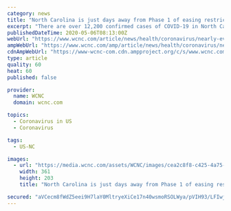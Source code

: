 ```yaml
---
category: news
title: "North Carolina is just days away from Phase 1 of easing restrictions"
excerpt: "There are over 12,200 confirmed cases of COVID-19 in North Carolina. According to data from NC DHHS, daily case counts remain stable."
publishedDateTime: 2020-05-06T08:13:00Z
webUrl: "https://www.wcnc.com/article/news/health/coronavirus/nearly-every-major-us-airline-now-requires-face-masks-real-time-updates-tuesday-may-5/275-ca486141-3248-4adb-aa00-57495ba1de43"
ampWebUrl: "https://www.wcnc.com/amp/article/news/health/coronavirus/nearly-every-major-us-airline-now-requires-face-masks-real-time-updates-tuesday-may-5/275-ca486141-3248-4adb-aa00-57495ba1de43"
cdnAmpWebUrl: "https://www-wcnc-com.cdn.ampproject.org/c/s/www.wcnc.com/amp/article/news/health/coronavirus/nearly-every-major-us-airline-now-requires-face-masks-real-time-updates-tuesday-may-5/275-ca486141-3248-4adb-aa00-57495ba1de43"
type: article
quality: 60
heat: 60
published: false

provider:
  name: WCNC
  domain: wcnc.com

topics:
  - Coronavirus in US
  - Coronavirus

tags:
  - US-NC

images:
  - url: "https://media.wcnc.com/assets/WCNC/images/cea2c8f8-c425-4a75-bfb8-2d577bda2052/cea2c8f8-c425-4a75-bfb8-2d577bda2052_360x203.png"
    width: 361
    height: 203
    title: "North Carolina is just days away from Phase 1 of easing restrictions"

secured: "aVCecm8fWdZ5eei9H7laY0MltryeXiCe17n40wsmoRSOLWya/pVIH93/LFIwjPc0kXuxCN2YlXD5vB63rf6CC266NVtuKWxNK9LELlIudXiBZVvv8/YW/fju2rNijVuKwJvUZxV+fUdZJtIA55v0xBLDy1ahbEwYTOZKNfbzgleFZwYbckXlPEFtoTen26MMXV8ErS0+u9KRsLqg7sr12W+ZDCTDx66ChDY2RLJfLKlaXquX8PjUJwrnJFP6aCmRBnG0CQZC1Tpp5j//iRw1UuurCQxAWg6sAjwcQOK1Ln6FK/zBhxmEvU17TzGYYgC/d+9ulVDJpjAN5/TJYzKTAAfrDVrhbOgjGmwQwChyqxt3rF9GeChsvmvCnBmghp+jwWye5abaB3LJIDLRtGFcF4fpG7b/IW2KO407InFrZGiUy+ZYtVRP1+RSVRJejnI1wPDary5yd0U0kjrH+JzLdSm+I9/Jos7UVZx1bD40bm8=;ndjLBwxqAfKiAscbiXbcAw=="
---
```


